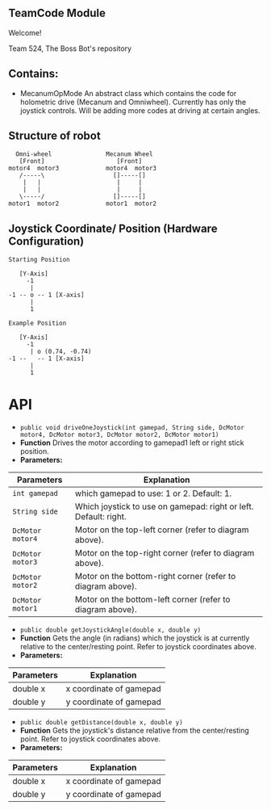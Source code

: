 ## TeamCode Module

Welcome!

Team 524, The Boss Bot's repository

## Contains:

* MecanumOpMode
An abstract class which contains the code for holometric drive (Mecanum and Omniwheel). Currently
has only the joystick controls. Will be adding more codes at driving at certain angles.

## Structure of robot

```
  Omni-wheel               Mecanum Wheel
   [Front]                    [Front]
motor4  motor3             motor4  motor3
   /-----\                   []-----[]
    |   |                     |     |
    |   |                     |     |
   \-----/                   []-----[]
motor1  motor2             motor1  motor2
```

## Joystick Coordinate/ Position (Hardware Configuration)

```
Starting Position

   [Y-Axis]
     -1
      |
-1 -- o -- 1 [X-axis]
      |
      1

Example Position

   [Y-Axis]
     -1
      | o (0.74, -0.74)
-1 --   -- 1 [X-axis]
      |
      1
```

# API

* `public void driveOneJoystick(int gamepad, String side, DcMotor motor4, DcMotor motor3, DcMotor motor2, DcMotor motor1)`
 * **Function** Drives the motor according to gamepad1 left or right stick position.
 * **Parameters:**

 Parameters | Explanation
 --- | ---
 `int gamepad` | which gamepad to use: 1 or 2. Default: 1.
 `String side` | Which joystick to use on gamepad: right or left. Default: right.
 `DcMotor motor4` | Motor on the top-left corner (refer to diagram above).
 `DcMotor motor3` | Motor on the top-right corner (refer to diagram above).
 `DcMotor motor2` | Motor on the bottom-right corner (refer to diagram above).
 `DcMotor motor1` | Motor on the bottom-left corner (refer to diagram above).

* `public double getJoystickAngle(double x, double y)`
 * **Function** Gets the angle (in radians) which the joystick is at currently relative to the center/resting point. Refer to joystick coordinates above.
 * **Parameters:**

 Parameters | Explanation
  --- | ---
  double x | x coordinate of gamepad
  double y | y coordinate of gamepad

* `public double getDistance(double x, double y)`
 * **Function** Gets the joystick's distance relative from the center/resting point. Refer to joystick coordinates above.
 * **Parameters:**

 Parameters | Explanation
  --- | ---
  double x | x coordinate of gamepad
  double y | y coordinate of gamepad